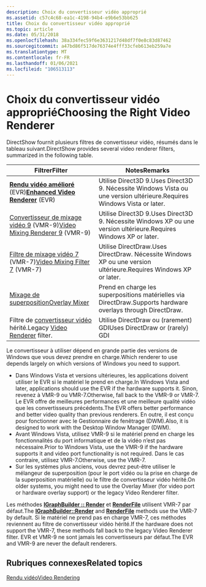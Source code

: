 ```yaml
---
description: Choix du convertisseur vidéo approprié
ms.assetid: c57c4c68-ea1c-4198-94b4-e9b6e53bb625
title: Choix du convertisseur vidéo approprié
ms.topic: article
ms.date: 05/31/2018
ms.openlocfilehash: 38a334fec59f6e3631217d48df7f0e8c83d87462
ms.sourcegitcommit: a47bd86f517de76374e4fff33cfeb613eb259a7e
ms.translationtype: MT
ms.contentlocale: fr-FR
ms.lasthandoff: 01/06/2021
ms.locfileid: "106513113"
---
```

# <a name="choosing-the-right-video-renderer"></a><span data-ttu-id="6b171-103">Choix du convertisseur vidéo approprié</span><span class="sxs-lookup"><span data-stu-id="6b171-103">Choosing the Right Video Renderer</span></span>

<span data-ttu-id="6b171-104">DirectShow fournit plusieurs filtres de convertisseur vidéo, résumés dans le tableau suivant.</span><span class="sxs-lookup"><span data-stu-id="6b171-104">DirectShow provides several video renderer filters, summarized in the following table.</span></span>



| <span data-ttu-id="6b171-105">Filtrer</span><span class="sxs-lookup"><span data-stu-id="6b171-105">Filter</span></span>                                                                  | <span data-ttu-id="6b171-106">Notes</span><span class="sxs-lookup"><span data-stu-id="6b171-106">Remarks</span></span>                                           |
|-------------------------------------------------------------------------|---------------------------------------------------|
| <span data-ttu-id="6b171-107">[**Rendu vidéo amélioré**](enhanced-video-renderer-filter.md) (EVR)</span><span class="sxs-lookup"><span data-stu-id="6b171-107">[**Enhanced Video Renderer**](enhanced-video-renderer-filter.md) (EVR)</span></span> | <span data-ttu-id="6b171-108">Utilise Direct3D 9.</span><span class="sxs-lookup"><span data-stu-id="6b171-108">Uses Direct3D 9.</span></span> <span data-ttu-id="6b171-109">Nécessite Windows Vista ou une version ultérieure.</span><span class="sxs-lookup"><span data-stu-id="6b171-109">Requires Windows Vista or later.</span></span> |
| <span data-ttu-id="6b171-110">[Convertisseur de mixage vidéo 9](video-mixing-renderer-filter-9.md) (VMR-9)</span><span class="sxs-lookup"><span data-stu-id="6b171-110">[Video Mixing Renderer 9](video-mixing-renderer-filter-9.md) (VMR-9)</span></span>   | <span data-ttu-id="6b171-111">Utilise Direct3D 9.</span><span class="sxs-lookup"><span data-stu-id="6b171-111">Uses Direct3D 9.</span></span> <span data-ttu-id="6b171-112">Nécessite Windows XP ou une version ultérieure.</span><span class="sxs-lookup"><span data-stu-id="6b171-112">Requires Windows XP or later.</span></span>    |
| <span data-ttu-id="6b171-113">[Filtre de mixage vidéo 7](video-mixing-renderer-filter-7.md) (VMR-7)</span><span class="sxs-lookup"><span data-stu-id="6b171-113">[Video Mixing Filter 7](video-mixing-renderer-filter-7.md) (VMR-7)</span></span>     | <span data-ttu-id="6b171-114">Utilise DirectDraw.</span><span class="sxs-lookup"><span data-stu-id="6b171-114">Uses DirectDraw.</span></span> <span data-ttu-id="6b171-115">Nécessite Windows XP ou une version ultérieure.</span><span class="sxs-lookup"><span data-stu-id="6b171-115">Requires Windows XP or later.</span></span>    |
| [<span data-ttu-id="6b171-116">Mixage de superposition</span><span class="sxs-lookup"><span data-stu-id="6b171-116">Overlay Mixer</span></span>](using-the-overlay-mixer-in-video-capture.md)           | <span data-ttu-id="6b171-117">Prend en charge les superpositions matérielles via DirectDraw.</span><span class="sxs-lookup"><span data-stu-id="6b171-117">Supports hardware overlays through DirectDraw.</span></span>    |
| <span data-ttu-id="6b171-118">Filtre de [convertisseur vidéo](video-renderer-filter.md) hérité.</span><span class="sxs-lookup"><span data-stu-id="6b171-118">Legacy [Video Renderer](video-renderer-filter.md) filter.</span></span>              | <span data-ttu-id="6b171-119">Utilise DirectDraw ou (rarement) GDI</span><span class="sxs-lookup"><span data-stu-id="6b171-119">Uses DirectDraw or (rarely) GDI</span></span>                   |



 

<span data-ttu-id="6b171-120">Le convertisseur à utiliser dépend en grande partie des versions de Windows que vous devez prendre en charge.</span><span class="sxs-lookup"><span data-stu-id="6b171-120">Which renderer to use depends largely on which versions of Windows you need to support.</span></span>

-   <span data-ttu-id="6b171-121">Dans Windows Vista et versions ultérieures, les applications doivent utiliser le EVR si le matériel le prend en charge.</span><span class="sxs-lookup"><span data-stu-id="6b171-121">In Windows Vista and later, applications should use the EVR if the hardware supports it.</span></span> <span data-ttu-id="6b171-122">Sinon, revenez à VMR-9 ou VMR-7.</span><span class="sxs-lookup"><span data-stu-id="6b171-122">Otherwise, fall back to the VMR-9 or VMR-7.</span></span> <span data-ttu-id="6b171-123">Le EVR offre de meilleures performances et une meilleure qualité vidéo que les convertisseurs précédents.</span><span class="sxs-lookup"><span data-stu-id="6b171-123">The EVR offers better performance and better video quality than previous renderers.</span></span> <span data-ttu-id="6b171-124">En outre, il est conçu pour fonctionner avec le Gestionnaire de fenêtrage (DWM).</span><span class="sxs-lookup"><span data-stu-id="6b171-124">Also, it is designed to work with the Desktop Window Manager (DWM).</span></span>
-   <span data-ttu-id="6b171-125">Avant Windows Vista, utilisez VMR-9 si le matériel prend en charge les fonctionnalités du port informatique et de la vidéo n’est pas nécessaire.</span><span class="sxs-lookup"><span data-stu-id="6b171-125">Prior to Windows Vista, use the VMR-9 if the hardware supports it and video port functionality is not required.</span></span> <span data-ttu-id="6b171-126">Dans le cas contraire, utilisez VMR-7.</span><span class="sxs-lookup"><span data-stu-id="6b171-126">Otherwise, use the VMR-7.</span></span>
-   <span data-ttu-id="6b171-127">Sur les systèmes plus anciens, vous devrez peut-être utiliser le mélangeur de superposition (pour le port vidéo ou la prise en charge de la superposition matérielle) ou le filtre de convertisseur vidéo hérité.</span><span class="sxs-lookup"><span data-stu-id="6b171-127">On older systems, you might need to use the Overlay Mixer (for video port or hardware overlay support) or the legacy Video Renderer filter.</span></span>

<span data-ttu-id="6b171-128">Les méthodes [**IGraphBuilder :: Render**](/windows/desktop/api/Strmif/nf-strmif-igraphbuilder-render) et [**RenderFile**](/windows/desktop/api/Strmif/nf-strmif-igraphbuilder-renderfile) utilisent VMR-7 par défaut.</span><span class="sxs-lookup"><span data-stu-id="6b171-128">The [**IGraphBuilder::Render**](/windows/desktop/api/Strmif/nf-strmif-igraphbuilder-render) and [**RenderFile**](/windows/desktop/api/Strmif/nf-strmif-igraphbuilder-renderfile) methods use the VMR-7 by default.</span></span> <span data-ttu-id="6b171-129">Si le matériel ne prend pas en charge VMR-7, ces méthodes reviennent au filtre de convertisseur vidéo hérité.</span><span class="sxs-lookup"><span data-stu-id="6b171-129">If the hardware does not support the VMR-7, these methods fall back to the legacy Video Renderer filter.</span></span> <span data-ttu-id="6b171-130">EVR et VMR-9 ne sont jamais les convertisseurs par défaut.</span><span class="sxs-lookup"><span data-stu-id="6b171-130">The EVR and VMR-9 are never the default renderers.</span></span>

## <a name="related-topics"></a><span data-ttu-id="6b171-131">Rubriques connexes</span><span class="sxs-lookup"><span data-stu-id="6b171-131">Related topics</span></span>

<dl> <dt>

[<span data-ttu-id="6b171-132">Rendu vidéo</span><span class="sxs-lookup"><span data-stu-id="6b171-132">Video Rendering</span></span>](video-rendering.md)
</dt> </dl>

 

 



